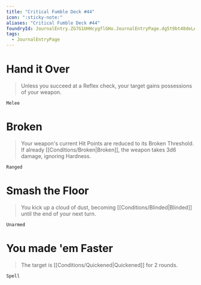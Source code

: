 ```yaml
---
title: "Critical Fumble Deck #44"
icon: ":sticky-note:"
aliases: "Critical Fumble Deck #44"
foundryId: JournalEntry.ZG7G1UHHcygflGHo.JournalEntryPage.dg5t9bt48deLA8IH
tags:
  - JournalEntryPage
---
```

# Hand it Over

> Unless you succeed at a Reflex check, your target gains possessions of your weapon.

`Melee`

# Broken

> Your weapon's current Hit Points are reduced to its Broken Threshold. If already [[Conditions/Broken|Broken]], the weapon takes 3d6 damage, ignoring Hardness.

`Ranged`

# Smash the Floor

> You kick up a cloud of dust, becoming [[Conditions/Blinded|Blinded]] until the end of your next turn.

`Unarmed`

# You made 'em Faster

> The target is [[Conditions/Quickened|Quickened]] for 2 rounds.

`Spell`